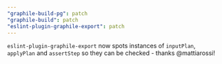 ```yaml
---
"graphile-build-pg": patch
"graphile-build": patch
"eslint-plugin-graphile-export": patch
---
```


`eslint-plugin-graphile-export` now spots instances of `inputPlan`, `applyPlan` and `assertStep` so they can be checked - thanks @mattiarossi!
